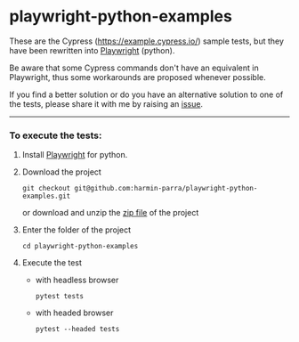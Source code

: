 # playwright-python-examples

These are the Cypress (https://example.cypress.io/) sample tests, but they have been rewritten into [Playwright](https://playwright.dev/python/docs/intro) (python).

Be aware that some Cypress commands don't have an equivalent in Playwright, thus some workarounds are proposed whenever possible.

If you find a better solution or do you have an alternative solution to one of the tests, please share it with me by raising an [issue](https://github.com/harmin-parra/playwright-python-examples/issues).

---
### To execute the tests:

1. Install [Playwright](https://playwright.dev/python/docs/intro) for python.

2. Download the project

   ``git checkout git@github.com:harmin-parra/playwright-python-examples.git``

   or download and unzip the [zip file](https://github.com/harmin-parra/playwright-python-examples/archive/refs/heads/main.zip) of the project

3. Enter the folder of the project

   ``cd playwright-python-examples``

4. Execute the test

   * with headless browser

     ``pytest tests``

   * with headed browser

     ``pytest --headed tests``
